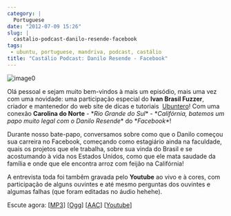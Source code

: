 ```yaml
---
category: |
  Portuguese
date: "2012-07-09 15:26"
slug: |
  castalio-podcast-danilo-resende-facebook
tags:
 - ubuntu, portuguese, mandriva, podcast, castálio
title: "Castálio Podcast: Danilo Resende - Facebook"
---
```


![image0](http://media.tumblr.com/tumblr_m2jf6aE8Ic1r7yex1.jpg)

Olá pessoal e sejam muito bem-vindos à mais um episódio, mais uma vez
com uma novidade: uma participação especial do **Ivan Brasil Fuzzer**,
criador e mantenedor do web site de dicas e tutoriais
 [Ubuntero](http://www.ubuntero.com.br)! Com uma conexão **Carolina do
Norte** - \**Rio Grande do Sul*\* - \**Califórnia, batemos um papo muito
legal com o Danilo Resende*\* do \**Facebook*\*!

Durante nosso bate-papo, conversamos sobre como que o Danilo começou sua
carreira no Facebook, começando como estagiário ainda na faculdade,
quais os projetos que ele trabalha, sobre sua vinda do Brasil e se
acostumando à vida nos Estados Unidos, como que ele mata saudade da
família e onde que ele encontra arroz com feijão na Califórnia!

A entrevista toda foi tambêm gravada pelo **Youtube** ao vivo e à cores,
com participação de alguns ouvintes e até mesmo perguntas dos ouvintes e
algumas falhas (que foram editadas no áudio hehehe).

Escute agora:
\[[MP3](http://www.castalio.gnulinuxbrasil.org/castalio-podcast-40.mp3)\]
\[[Ogg](http://www.castalio.gnulinuxbrasil.org/castalio-podcast-40.ogg)\]
\[[AAC](http://www.castalio.gnulinuxbrasil.org/castalio-podcast-40.m4a)\]
\[[Youtube](http://www.youtube.com/watch?v=4aYZTH93OMg)\]

